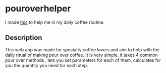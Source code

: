 # pouroverhelper
I made [this](https://theminimalpour.com/) to help me in my daily coffee routine. 
## Description 
This web app was made for specialty coffee lovers and aim to help with the daily ritual of making pour over coffee. It is very simple, it takes 4 common pour over methods , lets you set parameters for each of them, calculates for you the quantity you need for each step. 
